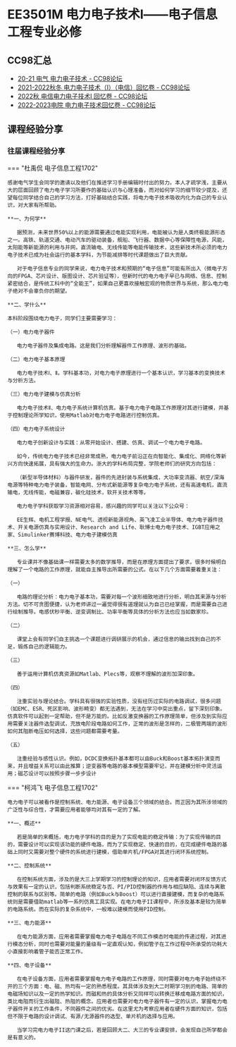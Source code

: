 # EE3501M 电力电子技术Ⅰ——电子信息工程专业必修

## CC98汇总

* [20-21 电气 电力电子技术 - CC98论坛](https://www.cc98.org/topic/5116897)
* [2021-2022秋冬 电力电子技术（I）（电信）回忆卷 - CC98论坛](https://www.cc98.org/topic/5191650)
* [2022秋 电信电力电子技术I 回忆卷 - CC98论坛](https://www.cc98.org/topic/5454530)
* [2022-2023电院 电力电子技术回忆卷 - CC98论坛](https://www.cc98.org/topic/5643160)

## 课程经验分享

### 往届课程经验分享

=== "杜禹侃 电子信息工程1702"

 	感谢电气学生会同学的邀请以及他们在推进学习手册编辑时付出的努力。本人才疏学浅，主要从大的层面回顾了电力电子学习所要作的基础认识与心理准备，而对如何学习的细节较少提及，还望每位同学结合自己的学习方法，打好基础结合实践，将电力电子技术吸收内化为自己的专业认识，对大家有所帮助。
 	
 	**一、为何学**
 	
 	​	据预测，未来世界50%以上的能源需要通过电能实现利用，电能被认为是人类终极能源形态之一。高铁、轨道交通、电动汽车的驱动装备，舰船、飞行器、数据中心等保障性电源，风能，太阳能等新能源的利用与并网，直流输电、无线传能等电能传输技术，这些新技术所必须的电力电子技术已成为社会运行的基本学科，为节能减排等时代课题做出了巨大贡献。
 	
 	​	对于电子信息专业的同学来说，电力电子技术和预期的“电子信息”可能有所出入（微电子方向的FPGA、芯片设计、版图设计、芯片验证等），但新时代的电力电子早已与网络、信息、控制紧密结合，是传统工科中的“全能王”，如果自己更喜欢接触宏观的物质世界与系统，那么电力电子绝对不会辜负你的期望。
 	
 	**二、学什么**
 	
 	​本科阶段围绕电力电子，同学们主要需要学习：
 	
 	（一）电力电子器件
 	
 	​	电力电子器件及集成电路。这是我们分析理解器件工作原理、波形的基础。
 	
 	（二）电力电子基本原理
 	
 	​	电力电子技术Ⅰ、Ⅱ。学科基本功，对电力电子原理进行一个基本认识，学习基本的变换技术与分析方法。
 	
 	（三）电力电子建模与仿真分析
 	
 	​	电力电子技术Ⅱ、电力电子系统计算机仿真。基于电力电子电路工作原理对其进行建模，并基于控制理论所学知识，使用Matlab对电力电子电路进行控制仿真。
 	
 	（四）电力电子系统设计
 	
 	​	电力电子创新设计与实践：从零开始设计、搭建、仿真、调试一个电力电子电路。
 	
 	​	如今，传统电力电子技术已经非常成熟，电力电子前沿正在向智能化、集成化、网络化等新兴方向快速拓展，具有强大的生命力。浙大的学科布局完整，学院老师们的研究方向包括：
 	
 	​	（新型半导体材料）与器件研发，器件的先进封装与系统集成，大功率变流器、航空/深海电源等特种电力电子装备，智能电网、分布式新能源等复杂电力电子系统，还有高速电机，直流输电，无线传能，电磁兼容，碳化硅技术，软开关技术等等。
 	
 	​	电力电子学科获取学习资源相对容易，感兴趣的同学可以关注以下公众号：
 	
 	​	EE生辉、电机工程学报、NE电气、透视新能源视角、英飞凌工业半导体、电力电子器件技术、开关电源仿真与实用设计、Research and Life、耿博士电力电子技术、IGBT应用之家、Simulinker赛博科技、电力电子建模仿真
 	
 	**三、怎么学**
 	
 	​	专业课并不像基础课一样需要太多的数学推导，而是在原理方面提出了要求，很多时候明白理解了一个电路的工作原理，就能自主推导出所需要的公式。在以下几个方面需要着重关注：
 	
 	（一）
 	
 	​	电路的理论分析：电力电子基本功，需要对每一个波形细致地进行分析，明白其来源与分析方法。切不可贪图便捷，认为老师讲过一遍觉得很有道理就认为自己已经掌握，而是需要自己进行绘制推导。电感伏秒平衡、逆变调制比、功率平衡等具体的分析方法也应当如数家珍。
 	
 	（二）
 	
 	​	课堂上会有同学们自主挑选一个课题进行调研展示的机会，通过信息的输出找到自己的不足，锻炼自己的逻辑能力。
 	
 	（三）
 	
 	​	善于运用计算机仿真资源如Matlab、Plecs等，观察不理解的波形加深印象。
 	
 	（四）
 	
 	​	注重实验与理论结合。学科具有很强的实验性质，没有经历过实际的电路调试，很多问题（如EMC、ESR、死区影响、波形畸变）都无法遇到，无法在学习中突出重点，留下深刻印象。仿真软件可以起到一定帮助，但不是万能的。比如反激变换器的工作原理简单，但涉及到实际应用需要关注器件选型调试，充放电阶段电路如何工作，正常的波形是怎样的，二极管两端的波形如何其阻断电压如何选择，这些问题都需要考量。
 	
 	（五）
 	
 	​	注重经验与感性认识。例如，DCDC变换拓扑基本都可以由Buck和Boost基本拓扑演变而来，并且增益关系可以由此推算；逆变器等电路的基本模型需要牢记，并在建模分析中灵活运用；磁芯设计可以按照步骤一步步设计

=== "柯鸿飞 电子信息工程1702"

	电力电子可以被看作是控制系统、电力能源、电子设备三个领域的结合。而正因为其所涉领域的广泛性与综合性，才需要应用者能够均对其有一定的了解。
	
	**一、概述**
	
	​	若是简单的来概括，电力电子学科的目的是为了实现电能的稳定传输：为了实现传输的目的，需要设计可以实现该功能的硬件电路，而为了实现稳定、快速的目的，在完成硬件电路的基础上同时又需要对整个硬件的系统进行建模，借助单片机/FPGA对其进行闭环系统控制。
	
	**二、控制系统**
	
	​	在控制系统方面，涉及的是大三上学期学习的控制理论的知识，应用者需要对闭环反馈方式与效果有一定的认识，包括判断系统稳定与否、PI/PID控制器的作用与相应缺陷、连续与离散控制的联系与区别等。简单的电路（例如Buck与Boost）可以进行直接建模，而复杂的电路系统则是需要借助matlab等一系列仿真工具实现。在电力电子II课程中，所涉及基本是较为简单的电路系统。而在实际的复杂系统中，一般难以建模而使用PID控制。
	
	**三、电力能源**
	
	​	在电力能源方面，应用者需要掌握电力电子电路在不同工作模态时电能的传递过程，对其进行模态分析，同时也需要对能量的量级有一定直观认知，例如管子在工作过程中所承受的功耗大小直接影响着管子能否正常工作。
	
	**四、电子设备**
	
	​	在电子设备方面，应用者需要掌握电力电子电路的工作原理，同时需要对电力电子始终绕不开的三个方面：电、磁、热均有一定的熟悉程度。其具体涉及到大二时期学习到的电路、简单的电磁场知识以及一定的热学知识。而磁和热的具体分析又同样可以转换迁移成电路方面的知识，类比电阻而衍生出磁阻、热阻的概念。应用者也需要对电力电子器件有一定的认识，掌握电力电子器件开关的工作条件，不同器件之间的优劣。在这里尤为考察应用者在硬件方面的知识，包括但不限于电路的设计调试、有源/无源器件的选型、单片机的选择与应用。
	
	​	当学习完电力电子II这门课之后，若是回顾大二、大三的专业课安排，会发现自己所学都会是有意义的。